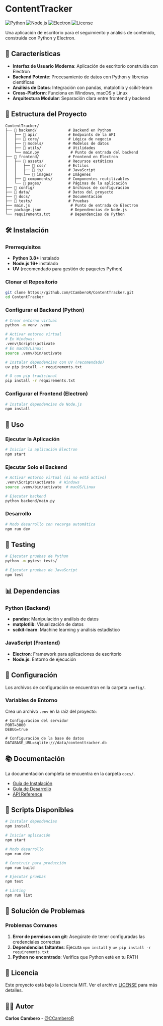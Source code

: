 # ContentTracker

[![Python](https://img.shields.io/badge/Python-3.8+-blue.svg)](https://www.python.org/)
[![Node.js](https://img.shields.io/badge/Node.js-16+-green.svg)](https://nodejs.org/)
[![Electron](https://img.shields.io/badge/Electron-Latest-47848f.svg)](https://www.electronjs.org/)
[![License](https://img.shields.io/badge/License-MIT-yellow.svg)](LICENSE)

Una aplicación de escritorio para el seguimiento y análisis de contenido, construida con Python y Electron.

## 🚀 Características

- **Interfaz de Usuario Moderna**: Aplicación de escritorio construida con Electron
- **Backend Potente**: Procesamiento de datos con Python y librerías científicas
- **Análisis de Datos**: Integración con pandas, matplotlib y scikit-learn
- **Cross-Platform**: Funciona en Windows, macOS y Linux
- **Arquitectura Modular**: Separación clara entre frontend y backend

## 📁 Estructura del Proyecto

```
ContentTracker/
├── 📂 backend/              # Backend en Python
│   ├── 📂 api/              # Endpoints de la API
│   ├── 📂 core/             # Lógica de negocio
│   ├── 📂 models/           # Modelos de datos
│   ├── 📂 utils/            # Utilidades
│   └── main.py              # Punto de entrada del backend
├── 📂 frontend/             # Frontend en Electron
│   ├── 📂 assets/           # Recursos estáticos
│   │   ├── 📂 css/          # Estilos
│   │   ├── 📂 js/           # JavaScript
│   │   └── 📂 images/       # Imágenes
│   ├── 📂 components/       # Componentes reutilizables
│   └── 📂 pages/            # Páginas de la aplicación
├── 📂 config/               # Archivos de configuración
├── 📂 data/                 # Datos del proyecto
├── 📂 docs/                 # Documentación
├── 📂 tests/                # Pruebas
├── main.js                  # Punto de entrada de Electron
├── package.json             # Dependencias de Node.js
└── requirements.txt         # Dependencias de Python
```

## 🛠️ Instalación

### Prerrequisitos

- **Python 3.8+** instalado
- **Node.js 16+** instalado
- **UV** (recomendado para gestión de paquetes Python)

### Clonar el Repositorio

```bash
git clone https://github.com/CCamberoR/ContentTracker.git
cd ContentTracker
```

### Configurar el Backend (Python)

```bash
# Crear entorno virtual
python -m venv .venv

# Activar entorno virtual
# En Windows:
.venv\Scripts\activate
# En macOS/Linux:
source .venv/bin/activate

# Instalar dependencias con UV (recomendado)
uv pip install -r requirements.txt

# O con pip tradicional
pip install -r requirements.txt
```

### Configurar el Frontend (Electron)

```bash
# Instalar dependencias de Node.js
npm install
```

## 🚀 Uso

### Ejecutar la Aplicación

```bash
# Iniciar la aplicación Electron
npm start
```

### Ejecutar Solo el Backend

```bash
# Activar entorno virtual (si no está activo)
.venv\Scripts\activate  # Windows
source .venv/bin/activate  # macOS/Linux

# Ejecutar backend
python backend/main.py
```

### Desarrollo

```bash
# Modo desarrollo con recarga automática
npm run dev
```

## 🧪 Testing

```bash
# Ejecutar pruebas de Python
python -m pytest tests/

# Ejecutar pruebas de JavaScript
npm test
```

## 📊 Dependencias

### Python (Backend)
- **pandas**: Manipulación y análisis de datos
- **matplotlib**: Visualización de datos
- **scikit-learn**: Machine learning y análisis estadístico

### JavaScript (Frontend)
- **Electron**: Framework para aplicaciones de escritorio
- **Node.js**: Entorno de ejecución

## 🔧 Configuración

Los archivos de configuración se encuentran en la carpeta `config/`. 

### Variables de Entorno

Crea un archivo `.env` en la raíz del proyecto:

```env
# Configuración del servidor
PORT=3000
DEBUG=true

# Configuración de la base de datos
DATABASE_URL=sqlite:///data/contenttracker.db
```

## 📚 Documentación

La documentación completa se encuentra en la carpeta `docs/`.

- [Guía de Instalación](docs/installation.md)
- [Guía de Desarrollo](docs/development.md)
- [API Reference](docs/api.md)

## 📝 Scripts Disponibles

```bash
# Instalar dependencias
npm install

# Iniciar aplicación
npm start

# Modo desarrollo
npm run dev

# Construir para producción
npm run build

# Ejecutar pruebas
npm test

# Linting
npm run lint
```

## 🐛 Solución de Problemas

### Problemas Comunes

1. **Error de permisos con git**: Asegúrate de tener configuradas las credenciales correctas
2. **Dependencias faltantes**: Ejecuta `npm install` y `uv pip install -r requirements.txt`
3. **Python no encontrado**: Verifica que Python esté en tu PATH

## 📄 Licencia

Este proyecto está bajo la Licencia MIT. Ver el archivo [LICENSE](LICENSE) para más detalles.

## 👨‍💻 Autor

**Carlos Cambero** - [@CCamberoR](https://github.com/CCamberoR)